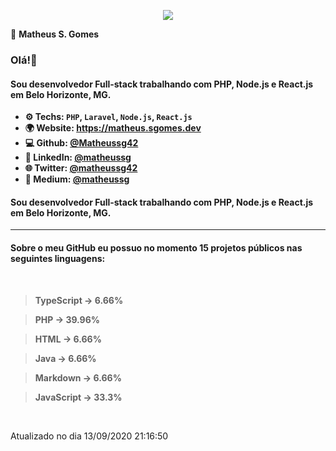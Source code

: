 <p align='center'><a target='_blank' href='https://matheus.sgomes.dev'><img src='https://matheus.sgomes.dev/img/logo_azul.png'></a></p>

👤 **Matheus S. Gomes** 

### Olá!👋

#### Sou desenvolvedor Full-stack trabalhando com PHP, Node.js e React.js em Belo Horizonte, MG.

- **⚙️ Techs: `PHP`, `Laravel`, `Node.js`, `React.js`**
- **🌍 Website: https://matheus.sgomes.dev**
- **💻 Github: [@Matheussg42](https://github.com/Matheussg42)**
- **📝 LinkedIn: [@matheussg](https://linkedin.com/in/matheussg)**
- **🌐 Twitter: [@matheussg42](https://twitter.com/matheussg42)**
- **📝 Medium: [@matheussg](https://medium.com/@matheussg)**

#### Sou desenvolvedor Full-stack trabalhando com PHP, Node.js e React.js em Belo Horizonte, MG.

<hr>

#### Sobre o meu GitHub eu possuo no momento 15 projetos públicos nas seguintes linguagens:
   
<br>

> **TypeScript -> 6.66%**

> **PHP -> 39.96%**

> **HTML -> 6.66%**

> **Java -> 6.66%**

> **Markdown -> 6.66%**

> **JavaScript -> 33.3%**



<br>

Atualizado no dia 13/09/2020 21:16:50
